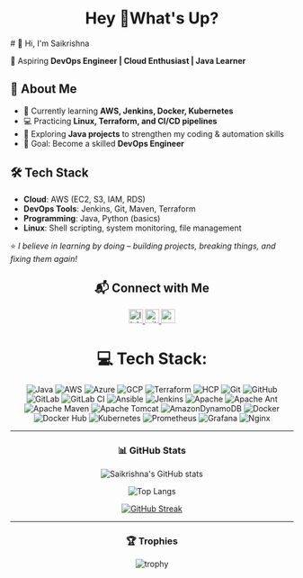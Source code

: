 <h1 align="center">Hey 👋What's Up?</h1>
# 👋 Hi, I'm Saikrishna  

🚀 Aspiring **DevOps Engineer | Cloud Enthusiast | Java Learner**  

## 🌟 About Me
- 🔭 Currently learning **AWS, Jenkins, Docker, Kubernetes**
- 💻 Practicing **Linux, Terraform, and CI/CD pipelines**
- 🌱 Exploring **Java projects** to strengthen my coding & automation skills
- 🎯 Goal: Become a skilled **DevOps Engineer**

## 🛠️ Tech Stack
- **Cloud**: AWS (EC2, S3, IAM, RDS)  
- **DevOps Tools**: Jenkins, Git, Maven, Terraform  
- **Programming**: Java, Python (basics)  
- **Linux**: Shell scripting, system monitoring, file management  
 
⭐️ *I believe in learning by doing – building projects, breaking things, and fixing them again!*

<div align="center">
<div align="center">
 
## 📬 Connect with Me  

<div>
 
  <!-- LinkedIn -->
  <a href="https://linkedin.com/in/saikrishna-thotakuri" target="_blank">
    <img src="https://img.shields.io/badge/LinkedIn-0A66C2?style=for-the-badge&logo=linkedin&logoColor=white" height="25" alt="linkedin logo" />
  </a>

  <!-- GitHub -->
  <a href="https://github.com/hey-Saikrishna" target="_blank">
    <img src="https://img.shields.io/badge/GitHub-181717?style=for-the-badge&logo=github&logoColor=white" height="25" alt="github logo" />
  </a>

   <!-- Gmail -->
  <a href="mailto:thotakurisaikrishna@gmail.com">
    <img src="https://img.shields.io/badge/Gmail-D14836?style=for-the-badge&logo=gmail&logoColor=white" height="25" alt="gmail logo" />
  </a>
</div>

# 💻 Tech Stack:
![Java](https://img.shields.io/badge/java-%23ED8B00.svg?style=for-the-badge&logo=openjdk&logoColor=white) ![AWS](https://img.shields.io/badge/AWS-%23FF9900.svg?style=for-the-badge&logo=amazon-aws&logoColor=white) ![Azure](https://img.shields.io/badge/azure-%230072C6.svg?style=for-the-badge&logo=microsoftazure&logoColor=white) ![GCP](https://img.shields.io/badge/google%20cloud-%234285F4.svg?style=for-the-badge&logo=googlecloud&logoColor=white) ![Terraform](https://img.shields.io/badge/terraform-%235835CC.svg?style=for-the-badge&logo=terraform&logoColor=white) ![HCP](https://img.shields.io/badge/hashicorp%20cloud%20platform-%23000000.svg?style=for-the-badge&logo=hashicorp&logoColor=white) ![Git](https://img.shields.io/badge/git-%23F05033.svg?style=for-the-badge&logo=git&logoColor=white) ![GitHub](https://img.shields.io/badge/github-%23121011.svg?style=for-the-badge&logo=github&logoColor=white) ![GitLab](https://img.shields.io/badge/gitlab-%23181717.svg?style=for-the-badge&logo=gitlab&logoColor=white) ![GitLab CI](https://img.shields.io/badge/gitlab%20CI-%23181717.svg?style=for-the-badge&logo=gitlab&logoColor=white) ![Ansible](https://img.shields.io/badge/ansible-%23EE0000.svg?style=for-the-badge&logo=ansible&logoColor=white) ![Jenkins](https://img.shields.io/badge/jenkins-%232C5263.svg?style=for-the-badge&logo=jenkins&logoColor=white) ![Apache](https://img.shields.io/badge/apache-%23D42029.svg?style=for-the-badge&logo=apache&logoColor=white) ![Apache Ant](https://img.shields.io/badge/Apache%20Ant-A81C7D?style=for-the-badge&logo=Apache%20Ant&logoColor=white) ![Apache Maven](https://img.shields.io/badge/Apache%20Maven-C71A36?style=for-the-badge&logo=Apache%20Maven&logoColor=white) ![Apache Tomcat](https://img.shields.io/badge/apache%20tomcat-%23F8DC75.svg?style=for-the-badge&logo=apache-tomcat&logoColor=black) ![AmazonDynamoDB](https://img.shields.io/badge/Amazon%20DynamoDB-4053D6?style=for-the-badge&logo=Amazon%20DynamoDB&logoColor=white)   ![Docker](https://img.shields.io/badge/docker-%230db7ed.svg?style=for-the-badge&logo=docker&logoColor=white) ![Docker Hub](https://img.shields.io/badge/docker%20hub-%232496ED.svg?style=for-the-badge&logo=docker&logoColor=white) ![Kubernetes](https://img.shields.io/badge/kubernetes-%23326ce5.svg?style=for-the-badge&logo=kubernetes&logoColor=white)  ![Prometheus](https://img.shields.io/badge/Prometheus-E6522C?style=for-the-badge&logo=Prometheus&logoColor=white) ![Grafana](https://img.shields.io/badge/grafana-%23F46800.svg?style=for-the-badge&logo=grafana&logoColor=white)  ![Nginx](https://img.shields.io/badge/nginx-%23009639.svg?style=for-the-badge&logo=nginx&logoColor=white) 

<div align="center"> 

---

### 📊 GitHub Stats  
![Saikrishna's GitHub stats](https://github-readme-stats.vercel.app/api?username=hey-Saikrishna&show_icons=true&theme=tokyonight)  

![Top Langs](https://github-readme-stats.vercel.app/api/top-langs/?username=hey-Saikrishna&layout=compact&theme=tokyonight)  
 
[![GitHub Streak](https://git-hub-streak-stats.vercel.app/?user=hey-Saikrishna&theme=tokyonight)](https://github.com/hey-Saikrishna)

---


### 🏆 Trophies  
![trophy](https://github-profile-trophy.vercel.app/?username=hey-Saikrishna&theme=tokyonight&no-frame=true&margin-w=15)  


